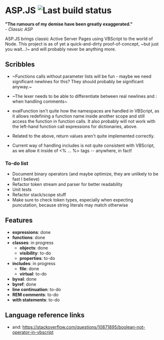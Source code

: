 # ASP.JS ![Last build status](https://api.travis-ci.org/Deoxyribonucleic/asp-js.svg?branch=master])

**"The rumours of my demise have been greatly exaggerated."**\
*- Classic ASP*

ASP.JS brings classic Active Server Pages using VBScript
to the world of Node.
This project is as of yet a quick-and-dirty proof-of-concept, ~but just you
wait...!~ and will probably never be anything more.


## Scribbles

* ~Functions calls without parameter lists will be fun - maybe we need
  significant newlines for this? They should probably be significant anyway.~

* ~The lexer needs to be able to differentiate between real newlines and : when
  handling comments~

* evalFunction isn't quite how the namespaces are handled in VBScript,
  as it allows redefining a function name inside another scope and still
  access the function in function calls. It also probably will not work
  with the left-hand function call expressions for dictionaries, above.

* Related to the above, return values aren't quite implemented correctly.

* Current way of handling includes is not quite consistent with VBScript,
  as we allow it inside of <% ... %> tags -- anywhere, in fact!

### To-do list
* Document binary operators (and maybe optimize, they are unlikely to be fast I believe)
* Refactor token stream and parser for better readability
* Unit tests
* Refactor stack/scope stuff
* Make sure to check token types, especially when expecting puncutation,
  because string literals may match otherwise

## Features
* **expressions**: done
* **functions**: done
* **classes**: in progress
  * **objects**: done
  * **visibility**: to-do
  * **properties**: to-do
* **includes**: in progress
  * **file**: done
  * **virtual**: to-do
* **byval**: done
* **byref**: done
* **line continuation**: to-do
* **REM comments**: to-do
* **with statements**: to-do

## Language reference links
* and: https://stackoverflow.com/questions/10871895/boolean-not-operator-in-vbscript

